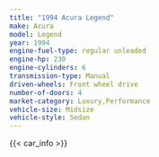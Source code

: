 ```yaml
---
title: "1994 Acura Legend"
make: Acura
model: Legend
year: 1994
engine-fuel-type: regular unleaded
engine-hp: 230
engine-cylinders: 6
transmission-type: Manual
driven-wheels: Front wheel drive
number-of-doors: 4
market-category: Luxury,Performance
vehicle-size: Midsize
vehicle-style: Sedan
---
```


{{< car_info >}}
